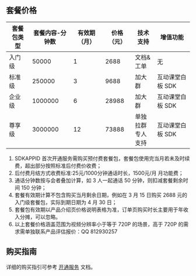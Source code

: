 
## 套餐价格


| 套餐包类型 | 套餐内容-分钟数 | 有效期（月） | 价格（元） | 技术支持 |增值功能|
| --- | --- | --- | --- | --- |------|
| 入门级 | 50000 | 1 | 2688 | 文档&工单 |无|
| 标准级 | 250000 | 3 | 9688 | 加大群 |互动课堂白板 SDK|
| 企业级 | 1000000 | 6 | 28988	 | 加大群 |互动课堂白板 SDK|
| 尊享级 | 3000000 | 12 | 73888	 | 单独拉群<br>专人支持 |互动课堂白板 SDK|

1. SDKAPPID 首次开通服务需购买预付费套餐包，套餐包使用完当月若未及时续费，超出部分按照标准后付费价收费；
2. 后付费月结方式收费标准:25元/1000分钟通话时长，1500元/月 月功能费；
3. 通话分钟数按与会者叠加计算，如 3 人一起通话 50 分钟，则扣减套餐剩余时间 150 分钟；
4. 套餐有效期计算不包含购买当月剩余日期，例如在 3 月 15 日购买 2688 元的入门级套餐包，实际到期日期为 4 月 30 日；
5. 套餐包有效期以产品介绍页价格说明表格为准，订单页购买时长主要用于年收入分摊，可以忽略。
6. 以上套餐价格涵盖范围为视频分辨率小于等于 720P 的场景，高于 720P 的需求需单独联系产品评估报价：QQ 812930257

## 购买指南
详细的购买指引可参考 [开通服务](https://cloud.tencent.com/document/product/647/17195) 文档。
